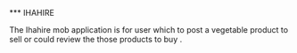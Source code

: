 *** IHAHIRE

The Ihahire mob application is for user which to post a vegetable product to sell or could review the those products to buy .
